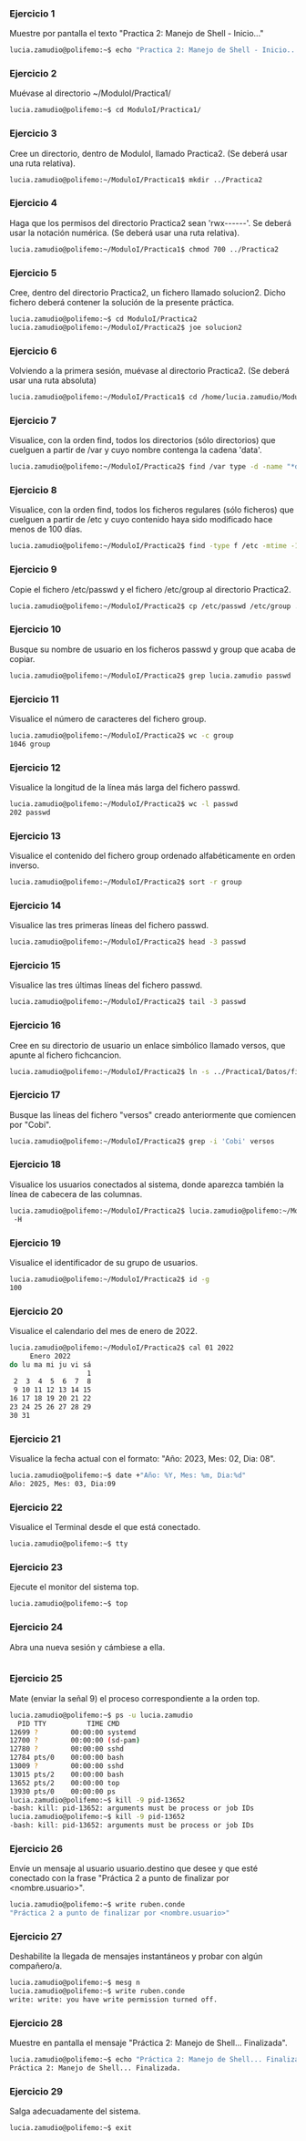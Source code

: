 ### Ejercicio 1
Muestre por pantalla el texto "Practica 2: Manejo de Shell - Inicio..."
```bash
lucia.zamudio@polifemo:~$ echo "Practica 2: Manejo de Shell - Inicio..."
```

### Ejercicio 2
Muévase al directorio ~/ModuloI/Practica1/
```bash
lucia.zamudio@polifemo:~$ cd ModuloI/Practica1/
```

### Ejercicio 3
Cree un directorio, dentro de ModuloI, llamado Practica2. (Se deberá usar una ruta relativa).
```bash
lucia.zamudio@polifemo:~/ModuloI/Practica1$ mkdir ../Practica2
```

### Ejercicio 4
Haga que los permisos del directorio Practica2 sean 'rwx------'. Se deberá usar la notación numérica. (Se deberá usar una ruta relativa).
```bash
lucia.zamudio@polifemo:~/ModuloI/Practica1$ chmod 700 ../Practica2
```

### Ejercicio 5
Cree, dentro del directorio Practica2, un fichero llamado solucion2. Dicho fichero deberá contener la solución de la presente práctica.
```bash
lucia.zamudio@polifemo:~$ cd ModuloI/Practica2
lucia.zamudio@polifemo:~/ModuloI/Practica2$ joe solucion2
```

### Ejercicio 6
Volviendo a la primera sesión, muévase al directorio Practica2. (Se deberá usar una ruta absoluta)
```bash
lucia.zamudio@polifemo:~/ModuloI/Practica1$ cd /home/lucia.zamudio/ModuloI/Practica2
```

### Ejercicio 7
Visualice, con la orden find, todos los directorios (sólo directorios) que cuelguen a partir de /var y cuyo nombre contenga la cadena 'data'.
```bash
lucia.zamudio@polifemo:~/ModuloI/Practica2$ find /var type -d -name "*data*"
```

### Ejercicio 8
Visualice, con la orden find, todos los ficheros regulares (sólo ficheros) que cuelguen a partir de /etc y cuyo contenido haya sido modificado hace menos de 100 días.
```bash
lucia.zamudio@polifemo:~/ModuloI/Practica2$ find -type f /etc -mtime -100
```

### Ejercicio 9
Copie el fichero /etc/passwd y el fichero /etc/group al directorio Practica2.
```bash
lucia.zamudio@polifemo:~/ModuloI/Practica2$ cp /etc/passwd /etc/group .
```

### Ejercicio 10
Busque su nombre de usuario en los ficheros passwd y group que acaba de copiar.
```bash
lucia.zamudio@polifemo:~/ModuloI/Practica2$ grep lucia.zamudio passwd
```

### Ejercicio 11
Visualice el número de caracteres del fichero group.
```bash
lucia.zamudio@polifemo:~/ModuloI/Practica2$ wc -c group
1046 group
```

### Ejercicio 12
Visualice la longitud de la línea más larga del fichero passwd.
```bash
lucia.zamudio@polifemo:~/ModuloI/Practica2$ wc -l passwd
202 passwd
```

### Ejercicio 13
Visualice el contenido del fichero group ordenado alfabéticamente en orden inverso.
```bash
lucia.zamudio@polifemo:~/ModuloI/Practica2$ sort -r group
```

### Ejercicio 14
Visualice las tres primeras líneas del fichero passwd.
```bash
lucia.zamudio@polifemo:~/ModuloI/Practica2$ head -3 passwd
```

### Ejercicio 15
Visualice las tres últimas líneas del fichero passwd.
```bash
lucia.zamudio@polifemo:~/ModuloI/Practica2$ tail -3 passwd
```

### Ejercicio 16
Cree en su directorio de usuario un enlace simbólico llamado versos, que apunte al fichero fichcancion.
```bash
lucia.zamudio@polifemo:~/ModuloI/Practica2$ ln -s ../Practica1/Datos/fichcancion versos
```

### Ejercicio 17
Busque las líneas del fichero "versos" creado anteriormente que comiencen por "Cobi".
```bash
lucia.zamudio@polifemo:~/ModuloI/Practica2$ grep -i 'Cobi' versos
```

### Ejercicio 18
Visualice los usuarios conectados al sistema, donde aparezca también la línea de cabecera de las columnas.
```bash
lucia.zamudio@polifemo:~/ModuloI/Practica2$ lucia.zamudio@polifemo:~/ModuloI/Practica2$ who
 -H
```

### Ejercicio 19
Visualice el identificador de su grupo de usuarios.
```bash
lucia.zamudio@polifemo:~/ModuloI/Practica2$ id -g
100
```

### Ejercicio 20
Visualice el calendario del mes de enero de 2022.
```bash
lucia.zamudio@polifemo:~/ModuloI/Practica2$ cal 01 2022
     Enero 2022
do lu ma mi ju vi sá
                   1
 2  3  4  5  6  7  8
 9 10 11 12 13 14 15
16 17 18 19 20 21 22
23 24 25 26 27 28 29
30 31
```

### Ejercicio 21
Visualice la fecha actual con el formato: "Año: 2023, Mes: 02, Dia: 08".
```bash
lucia.zamudio@polifemo:~$ date +"Año: %Y, Mes: %m, Dia:%d"
Año: 2025, Mes: 03, Dia:09
```

### Ejercicio 22
Visualice el Terminal desde el que está conectado.
```bash
lucia.zamudio@polifemo:~$ tty
```

### Ejercicio 23
Ejecute el monitor del sistema top.
```bash
lucia.zamudio@polifemo:~$ top
```

### Ejercicio 24
Abra una nueva sesión y cámbiese a ella.
```bash

```

### Ejercicio 25
Mate (enviar la señal 9) el proceso correspondiente a la orden top.
```bash
lucia.zamudio@polifemo:~$ ps -u lucia.zamudio
  PID TTY          TIME CMD
12699 ?        00:00:00 systemd
12700 ?        00:00:00 (sd-pam)
12780 ?        00:00:00 sshd
12784 pts/0    00:00:00 bash
13009 ?        00:00:00 sshd
13015 pts/2    00:00:00 bash
13652 pts/2    00:00:00 top
13930 pts/0    00:00:00 ps
lucia.zamudio@polifemo:~$ kill -9 pid-13652
-bash: kill: pid-13652: arguments must be process or job IDs
lucia.zamudio@polifemo:~$ kill -9 pid-13652
-bash: kill: pid-13652: arguments must be process or job IDs
```

### Ejercicio 26
Envíe un mensaje al usuario usuario.destino que desee y que esté conectado con la frase "Práctica 2 a punto de finalizar por <nombre.usuario>".
```bash
lucia.zamudio@polifemo:~$ write ruben.conde
"Práctica 2 a punto de finalizar por <nombre.usuario>"

```

### Ejercicio 27
Deshabilite la llegada de mensajes instantáneos y probar con algún compañero/a.
```bash
lucia.zamudio@polifemo:~$ mesg n
lucia.zamudio@polifemo:~$ write ruben.conde
write: write: you have write permission turned off.
```

### Ejercicio 28
Muestre en pantalla el mensaje "Práctica 2: Manejo de Shell... Finalizada".
```bash
lucia.zamudio@polifemo:~$ echo "Práctica 2: Manejo de Shell... Finalizada".
Práctica 2: Manejo de Shell... Finalizada.
```

### Ejercicio 29
Salga adecuadamente del sistema.
```bash
lucia.zamudio@polifemo:~$ exit
```
